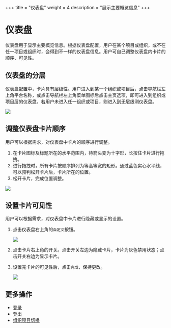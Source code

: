 +++
title = "仪表盘"
weight = 4
description = "展示主要概览信息"
+++

# 仪表盘

仪表盘用于显示主要概览信息。根据仪表盘配置，用户在某个项目或组织，或不在任一项目或组织时，会得到不一样的仪表盘信息。用户可自己调整仪表盘内卡片的顺序、可见性。

## 仪表盘的分层

仪表盘配置中，卡片具有层级性。用户进入到某一个组织或项目后，点击导航栏左上角平台名称，或点击导航栏左上角菜单图标后点击主页选项，即可进入到组织或项目层的仪表盘。若用户未进入任一组织或项目，则进入到无层级测仪表盘。

<img class="no-border" src="/docs/user-guide/system-configuration/common/image/dashboard-entrance.png"/>

## 调整仪表盘卡片顺序

用户可以根据需求，对仪表盘中卡片的顺序进行调整。

1. 在卡片图标及标题所在的水平范围内，待箭头变为十字形，长按住卡片进行拖拽。
1. 进行拖拽时，所有卡片按顺序排列为等高等宽的矩形。通过蓝色实心水平线，可以预判松开卡片后，卡片所在的位置。
1. 松开卡片，完成位置调整。

<img class="no-border" src="/docs/user-guide/system-configuration/common/image/movecard.gif"/>

## 设置卡片可见性

用户可以根据需求，对仪表盘中卡片进行隐藏或显示的设置。

1. 点击仪表盘右上角的`自定义`按钮。

    <img class="no-border" src="/docs/user-guide/system-configuration/common/image/visible1.png"/>

1. 点击卡片右上角的开关。点击开关左边为隐藏卡片，卡片为灰色禁用状态；点击开关右边为显示卡片。
1. 设置完卡片的可见性后，点击`完成`，保持更改。

    <img class="no-border" src="/docs/user-guide/system-configuration/common/image/visible2.png"/>

## 更多操作
- [登录](../login)
- [登出](../logout)
- [组织项目切换](../tenant_switch)